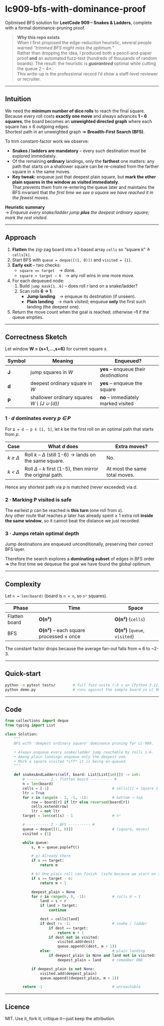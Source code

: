 # lc909-bfs-with-dominance-proof
Optimised BFS solution for **LeetCode 909 – Snakes & Ladders**, complete with a formal dominance-pruning proof.

> **Why this repo exists**  
> When I first proposed the edge-reduction heuristic, several people warned *“trimmed BFS might miss the optimum.”*  
> Rather than dropping the idea, I produced both a pencil-and-paper proof **and** an automated fuzz-test (hundreds of thousands of random boards). The result: the heuristic is ***guaranteed*** optimal while cutting the queue 2 – 4×.  
> This write-up is the professional record I’d show a staff-level reviewer or recruiter.

---

## Intuition
We need the **minimum number of dice rolls** to reach the final square.  
Because every roll costs **exactly one move** and always advances **1 – 6 squares**, the board becomes an **unweighted directed graph** where each square has ≤ 6 outgoing edges.  
Shortest path in an unweighted graph ⇒ **Breadth-First Search (BFS)**.

To trim constant-factor work we observe:

* **Snakes / ladders are mandatory** – every such destination must be explored immediately.  
* Of the remaining **ordinary** landings, only the **farthest** one matters: any path that starts on a shallower square can be re-created from the farther square in ≤ the same moves.  
* **Key tweak:** enqueue just that deepest plain square, but **mark the other plain squares in the window as visited immediately**.  
  That prevents them from re-entering the queue later and maintains the BFS invariant that *the first time we see a square we have reached it in the fewest moves*.

**Heuristic summary**  
→ *Enqueue every snake/ladder jump **plus** the deepest ordinary square; mark the rest visited.*

---

## Approach
1. **Flatten** the zig-zag board into a 1-based array `cells` so “square *k*” ≙ `cells[k]`.  
2. Start BFS with `queue = deque([(1, 0)])` and `visited = {1}`.  
3. **Early exit** – two checks:
   * `square == target` → done.  
   * `square > target – 6` → any roll wins in one more move.  
4. For each dequeued node:  
   1. Build `jump_mask[1..6]` – does roll *r* land on a snake/ladder?  
   2. Scan rolls **6 → 1**:  
      * **Jump landing** → enqueue its destination (if unseen).  
      * **Plain landing** → mark visited; enqueue **only** the first such landing (the deepest one).  
5. Return the move count when the goal is reached; otherwise **–1** if the queue empties.

---

## Correctness Sketch
Let window **W = {s+1,…,s+6}** for current square *s*.  

| Symbol | Meaning | Enqueued? |
|--------|---------|-----------|
| **J**  | jump squares in *W* | **yes** – enqueue their *destinations* |
| **d**  | deepest ordinary square in *W* | **yes** – enqueue the square |
| **P**  | shallower ordinary squares *W \\ (J ∪ {d})* | **no** – immediately marked visited |

### 1 · *d* dominates every *p ∈ P*
For `Δ = d – p ∈ [1, 5]`, let *k* be the first roll on an optimal path that starts from *p*.

| Case | What *d* does | Extra moves? |
|------|---------------|--------------|
| *k ≥ Δ* | Roll *k – Δ* (still 1-6) → lands on the same square. | No. |
| *k < Δ* | Roll *Δ – k* first (1-5), then mirror the original path. | At most the same total moves. |

Hence any shortest path via *p* is matched (never exceeded) via *d*.

### 2 · Marking **P** visited is safe
The earliest *p* can be reached is **this turn** (one roll from *s*).  
Any other route that reaches *p* later has already spent ≥ 1 extra roll **inside the same window**, so it cannot beat the distance we just recorded.

### 3 · Jumps retain optimal depth
Jump destinations are enqueued unconditionally, preserving their correct BFS layer.

Therefore the search explores a **dominating subset** of edges in BFS order ⇒ the first time we dequeue the goal we have found the global optimum.

---

## Complexity
Let `n = len(board)` (board is `n × n`, so `n²` squares).

| Phase         | Time | Space |
|---------------|------|-------|
| Flatten board | **O(n²)** | **O(n²)** (`cells`) |
| BFS           | **O(n²)** – each square processed ≤ once | **O(n²)** (`queue`, `visited`) |

The constant factor drops because the average fan-out falls from ≈ 6 to ~2-3.

---

## Quick-start
```bash
python -m pytest tests/        # full fuzz-suite (~3 s on CPython 3.12)
python demo.py                 # runs against the sample board in LC 909
```

---

## Code
```python
from collections import deque
from typing import List

class Solution:
    """
    BFS with 'deepest ordinary square' dominance pruning for LC-909.

    • Always enqueue every snake/ladder jump reachable by rolls 1-6.
    • Among plain landings enqueue only the deepest one.
    • Mark a square visited *iff* it is being en-queued.
    """

    def snakesAndLadders(self, board: List[List[int]]) -> int:
        # ---------- 1 · flatten board ---------- #
        n = len(board)
        cells = [-1]                             # cells[1] = square 1
        ltr = True
        for r in range(n - 1, -1, -1):           # bottom → top
            row = board[r] if ltr else reversed(board[r])
            cells.extend(row)
            ltr = not ltr
        target = len(cells) - 1                  # n²

        # ---------- 2 · BFS ---------- #
        queue = deque([(1, 0)])                  # (square, moves)
        visited = {1}

        while queue:
            s, m = queue.popleft()

            # a) Already there
            if s == target:
                return m

            # b) One plain roll can finish  (safe because we start on s)
            if s >= target - 6:
                return m + 1

            deepest_plain = None
            for r in range(6, 0, -1):            # rolls 6 → 1
                land = s + r
                if land > target:
                    continue

                dest = cells[land]
                if dest != -1:                   # snake / ladder
                    if dest == target:
                        return m + 1
                    if dest not in visited:
                        visited.add(dest)
                        queue.append((dest, m + 1))
                else:                            # plain landing
                    if deepest_plain is None and land not in visited:
                        deepest_plain = land     # remember ONE

            if deepest_plain is not None:
                visited.add(deepest_plain)
                queue.append((deepest_plain, m + 1))

        return -1                                # unreachable
```

---
## Licence
MIT. Use it, fork it, critique it—just keep the attribution.
